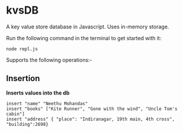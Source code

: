 # kvsDB

A key value store database in Javascript.
Uses in-memory storage.

Run the following command in the terminal to get started with it:

`node repl.js`

Supports the following operations:-

## Insertion

**Inserts values into the db**

`insert "name" "Neethu Mohandas"`       
`insert "books" ["Kite Runner", "Gone with the wind", "Uncle Tom's cabin"]`      
`insert "address" { "place": "Indiranagar, 19th main, 4th cross", "building":2698}`
